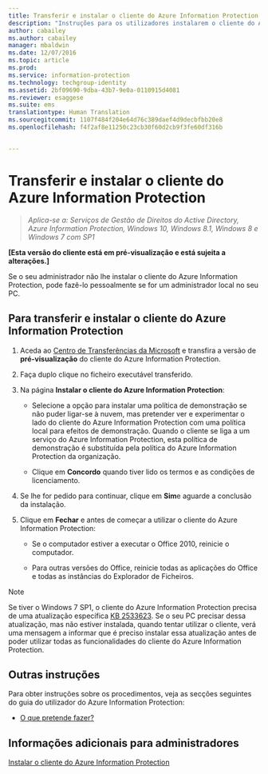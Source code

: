 ```yaml
---
title: Transferir e instalar o cliente do Azure Information Protection | Azure Information Protection
description: "Instruções para os utilizadores instalarem o cliente do Azure Information Protection para Windows, para que possa classificar e proteger os seus documentos e e-mails."
author: cabailey
ms.author: cabailey
manager: mbaldwin
ms.date: 12/07/2016
ms.topic: article
ms.prod: 
ms.service: information-protection
ms.technology: techgroup-identity
ms.assetid: 2bf09690-9dba-43b7-9e0a-0110915d4081
ms.reviewer: esaggese
ms.suite: ems
translationtype: Human Translation
ms.sourcegitcommit: 1107f484f204e64d76c389daef4d9decbfbb20e8
ms.openlocfilehash: f4f2af8e11250c23cb30f60d2cb9f3fe60df316b


---
```


# <a name="download-and-install-the-azure-information-protection-client"></a>Transferir e instalar o cliente do Azure Information Protection

>*Aplica-se a: Serviços de Gestão de Direitos do Active Directory, Azure Information Protection, Windows 10, Windows 8.1, Windows 8 e Windows 7 com SP1*

**[Esta versão do cliente está em pré-visualização e está sujeita a alterações.]**

Se o seu administrador não lhe instalar o cliente do Azure Information Protection, pode fazê-lo pessoalmente se for um administrador local no seu PC.

## <a name="to-download-and-install-the-azure-information-protection-client"></a>Para transferir e instalar o cliente do Azure Information Protection

1.  Aceda ao [Centro de Transferências da Microsoft](https://www.microsoft.com/en-us/download/details.aspx?id=53018) e transfira a versão de **pré-visualização** do cliente do Azure Information Protection.

2. Faça duplo clique no ficheiro executável transferido. 

3. Na página **Instalar o cliente do Azure Information Protection**: 
    
    - Selecione a opção para instalar uma política de demonstração se não puder ligar-se à nuvem, mas pretender ver e experimentar o lado do cliente do Azure Information Protection com uma política local para efeitos de demonstração. Quando o cliente se liga a um serviço do Azure Information Protection, esta política de demonstração é substituída pela política do Azure Information Protection da organização.
    
    - Clique em **Concordo** quando tiver lido os termos e as condições de licenciamento.

4. Se lhe for pedido para continuar, clique em **Sim**e aguarde a conclusão da instalação.

3. Clique em **Fechar** e antes de começar a utilizar o cliente do Azure Information Protection:

    - Se o computador estiver a executar o Office 2010, reinicie o computador.
    
    - Para outras versões do Office, reinicie todas as aplicações do Office e todas as instâncias do Explorador de Ficheiros.

> [!NOTE]
> Se tiver o Windows 7 SP1, o cliente do Azure Information Protection precisa de uma atualização específica [KB 2533623](https://support.microsoft.com/en-us/kb/2533623). Se o seu PC precisar dessa atualização, mas não estiver instalada, quando tentar utilizar o cliente, verá uma mensagem a informar que é preciso instalar essa atualização antes de poder utilizar todas as funcionalidades do cliente do Azure Information Protection.

## <a name="other-instructions"></a>Outras instruções
Para obter instruções sobre os procedimentos, veja as secções seguintes do guia do utilizador do Azure Information Protection:

-   [O que pretende fazer?](client-user-guide.md#what-do-you-want-to-do)

## <a name="additional-information-for-administrators"></a>Informações adicionais para administradores
[Instalar o cliente do Azure Information Protection](info-protect-client.md)




<!--HONumber=Dec16_HO1-->


